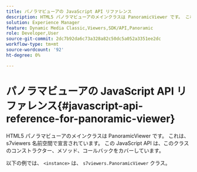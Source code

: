 ```yaml
---
title: パノラマビューアの JavaScript API リファレンス
description: HTML5 パノラマビューアのメインクラスは PanoramicViewer です。 これは、 s7viewers 名前空間で宣言されています。 この JavaScript API は、このクラスのコンストラクター、メソッド、コールバックをカバーしています。
solution: Experience Manager
feature: Dynamic Media Classic,Viewers,SDK/API,Panoramic
role: Developer,User
source-git-commit: 2dc7b92da6c73a328a82c50dc5a052a3351ee2dc
workflow-type: tm+mt
source-wordcount: '92'
ht-degree: 0%

---
```


# パノラマビューアの JavaScript API リファレンス{#javascript-api-reference-for-panoramic-viewer}

HTML5 パノラマビューアのメインクラスは PanoramicViewer です。 これは、 s7viewers 名前空間で宣言されています。 この JavaScript API は、このクラスのコンストラクター、メソッド、コールバックをカバーしています。

以下の例では、 `<instance>` は、 `s7viewers.PanoramicViewer` クラス。
